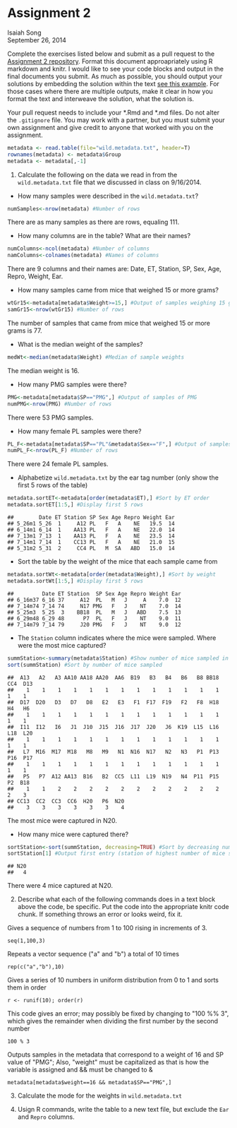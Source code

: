 # Assignment 2
Isaiah Song  
September 26, 2014  

Complete the exercises listed below and submit as a pull request to the [Assignment 2 repository](http://www.github.com/microbialinformatics/assignment02).  Format this document approapriately using R markdown and knitr. I would like to see your code blocks and output in the final documents you submit. As much as possible, you should output your solutions by embedding the solution within the text [see this example](https://github.com/microbialinformatics/assignment02/blob/master/example.Rmd). For those cases where there are multiple outputs, make it clear in how you format the text and interweave the solution, what the solution is.

Your pull request needs to include your *.Rmd and *.md files. Do not alter the `.gitignore` file. You may work with a partner, but you must submit your own assignment and give credit to anyone that worked with you on the assignment.


```r
metadata <- read.table(file="wild.metadata.txt", header=T)
rownames(metadata) <- metadata$Group
metadata <- metadata[,-1]
```

1.  Calculate the following on the data we read in from the `wild.metadata.txt` file that we discussed in class on 9/16/2014.

  * How many samples were described in the `wild.metadata.txt`?
  

```r
numSamples<-nrow(metadata) #Number of rows
```

There are as many samples as there are rows, equaling 111.
  
  * How many columns are in the table? What are their names?
  

```r
numColumns<-ncol(metadata) #Number of columns
namColumns<-colnames(metadata) #Names of columns
```

There are 9 columns and their names are: Date, ET, Station, SP, Sex, Age, Repro, Weight, Ear.

  * How many samples came from mice that weighed 15 or more grams?
  

```r
wtGr15<-metadata[metadata$Weight>=15,] #Output of samples weighing 15 grams or greater
samGr15<-nrow(wtGr15) #Number of rows
```

The number of samples that came from mice that weighed 15 or more grams is 77.
  
  * What is the median weight of the samples?
  

```r
medWt<-median(metadata$Weight) #Median of sample weights
```

The median weight is 16.

  * How many PMG samples were there?
  

```r
PMG<-metadata[metadata$SP=="PMG",] #Output of samples of PMG
numPMG<-nrow(PMG) #Number of rows
```

There were 53 PMG samples.

  * How many female PL samples were there?
  

```r
PL_F<-metadata[metadata$SP=="PL"&metadata$Sex=="F",] #Output of samples of female PL
numPL_F<-nrow(PL_F) #Number of rows
```

There were 24 female PL samples.

  * Alphabetize `wild.metadata.txt` by the ear tag number (only show the first 5 rows of the table) 
  

```r
metadata.sortET<-metadata[order(metadata$ET),] #Sort by ET order
metadata.sortET[1:5,] #Display first 5 rows
```

```
##        Date ET Station SP Sex Age Repro Weight Ear
## 5_26m1 5_26  1     A12 PL   F   A    NE   19.5  14
## 6_14m1 6_14  1    AA13 PL   F   A    NE   22.0  14
## 7_13m1 7_13  1    AA13 PL   F   A    NE   23.5  14
## 7_14m1 7_14  1    CC13 PL   F   A    NE   21.0  15
## 5_31m2 5_31  2     CC4 PL   M  SA   ABD   15.0  14
```

  * Sort the table by the weight of the mice that each sample came from  
  

```r
metadata.sortWt<-metadata[order(metadata$Weight),] #Sort by weight
metadata.sortWt[1:5,] #Display first 5 rows
```

```
##         Date ET Station  SP Sex Age Repro Weight Ear
## 6_16m37 6_16 37     A12  PL   M   J     A    7.0  12
## 7_14m74 7_14 74     N17 PMG   F   J    NT    7.0  14
## 5_25m3  5_25  3    BB18  PL   M   J   ABD    7.5  13
## 6_29m48 6_29 48      P7  PL   F   J    NT    9.0  11
## 7_14m79 7_14 79     J20 PMG   F   J    NT    9.0  12
```

  * The `Station` column indicates where the mice were sampled. Where were the most mice captured? 
  

```r
summStation<-summary(metadata$Station) #Show number of mice sampled in each station
sort(summStation) #Sort by number of mice sampled
```

```
##  A13   A2   A3 AA10 AA18 AA20  AA6  B19   B3   B4   B6   B8 BB18  CC4  D13 
##    1    1    1    1    1    1    1    1    1    1    1    1    1    1    1 
##  D17  D20   D3   D7   D8   E2   E3   F1  F17  F19   F2   F8  H18   H4   H6 
##    1    1    1    1    1    1    1    1    1    1    1    1    1    1    1 
##  I11  I12   I6   J1  J10  J15  J16  J17  J20   J6  K19  L15  L16  L18  L20 
##    1    1    1    1    1    1    1    1    1    1    1    1    1    1    1 
##   L7  M16  M17  M18   M8   M9   N1  N16  N17   N2   N3   P1  P13  P16  P17 
##    1    1    1    1    1    1    1    1    1    1    1    1    1    1    1 
##   P5   P7  A12 AA13  B16   B2  CC5  L11  L19  N19   N4  P11  P15   P2  B18 
##    1    1    2    2    2    2    2    2    2    2    2    2    2    2    3 
## CC13  CC2  CC3  CC6  H20   P6  N20 
##    3    3    3    3    3    3    4
```

The most mice were captured in N20.

  * How many mice were captured there?


```r
sortStation<-sort(summStation, decreasing=TRUE) #Sort by decreasing number of mice sampled
sortStation[1] #Output first entry (station of highest number of mice sampled)
```

```
## N20 
##   4
```

There were 4 mice captured at N20.

2.	Describe what each of the following commands does in a text block above the code, be specific. Put the code into the appropriate knitr code chunk. If something throws an error or looks weird, fix it.


Gives a sequence of numbers from 1 to 100 rising in increments of 3.
```
seq(1,100,3)
```

Repeats a vector sequence ("a" and "b") a total of 10 times
```
rep(c("a","b"),10)
```

Gives a series of 10 numbers in uniform distribution from 0 to 1 and sorts them in order
```
r <- runif(10); order(r)
```

This code gives an error; may possibly be fixed by changing to "100 %% 3", which gives the remainder when dividing the first number by the second number
```
100 % 3
```

Outputs samples in the metadata that correspond to a weight of 16 and SP value of "PMG";  Also, "weight" must be capitalized as that is how the variable is assigned and && must be changed to &
```
metadata[metadata$weight==16 && metadata$SP=="PMG",]
```


3.	Calculate the mode for the weights in `wild.metadata.txt`




4.	Usign R commands, write the table to a new text file, but exclude the `Ear` and `Repro` columns.

